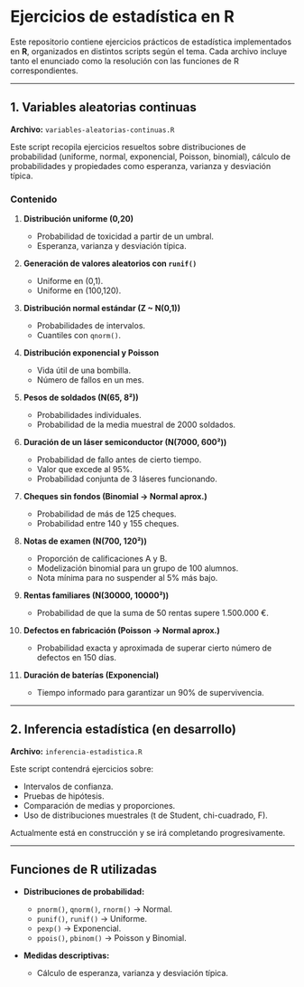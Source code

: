 # Ejercicios de estadística en R  

Este repositorio contiene ejercicios prácticos de estadística implementados en **R**, organizados en distintos scripts según el tema. Cada archivo incluye tanto el enunciado como la resolución con las funciones de R correspondientes.  

---

## 1. Variables aleatorias continuas  

**Archivo:** `variables-aleatorias-continuas.R`  

Este script recopila ejercicios resueltos sobre distribuciones de probabilidad (uniforme, normal, exponencial, Poisson, binomial), cálculo de probabilidades y propiedades como esperanza, varianza y desviación típica.  

### Contenido  

1. **Distribución uniforme (0,20)**  
   - Probabilidad de toxicidad a partir de un umbral.  
   - Esperanza, varianza y desviación típica.  

2. **Generación de valores aleatorios con `runif()`**  
   - Uniforme en (0,1).  
   - Uniforme en (100,120).  

3. **Distribución normal estándar (Z ~ N(0,1))**  
   - Probabilidades de intervalos.  
   - Cuantiles con `qnorm()`.  

4. **Distribución exponencial y Poisson**  
   - Vida útil de una bombilla.  
   - Número de fallos en un mes.  

5. **Pesos de soldados (N(65, 8²))**  
   - Probabilidades individuales.  
   - Probabilidad de la media muestral de 2000 soldados.  

6. **Duración de un láser semiconductor (N(7000, 600²))**  
   - Probabilidad de fallo antes de cierto tiempo.  
   - Valor que excede al 95%.  
   - Probabilidad conjunta de 3 láseres funcionando.  

7. **Cheques sin fondos (Binomial → Normal aprox.)**  
   - Probabilidad de más de 125 cheques.  
   - Probabilidad entre 140 y 155 cheques.  

8. **Notas de examen (N(700, 120²))**  
   - Proporción de calificaciones A y B.  
   - Modelización binomial para un grupo de 100 alumnos.  
   - Nota mínima para no suspender al 5% más bajo.  

9. **Rentas familiares (N(30000, 10000²))**  
   - Probabilidad de que la suma de 50 rentas supere 1.500.000 €.  

10. **Defectos en fabricación (Poisson → Normal aprox.)**  
    - Probabilidad exacta y aproximada de superar cierto número de defectos en 150 días.  

11. **Duración de baterías (Exponencial)**  
    - Tiempo informado para garantizar un 90% de supervivencia.  

---

## 2. Inferencia estadística (en desarrollo)  

**Archivo:** `inferencia-estadistica.R`  

Este script contendrá ejercicios sobre:  

- Intervalos de confianza.  
- Pruebas de hipótesis.  
- Comparación de medias y proporciones.  
- Uso de distribuciones muestrales (t de Student, chi-cuadrado, F).  

Actualmente está en construcción y se irá completando progresivamente.  

---

## Funciones de R utilizadas  

- **Distribuciones de probabilidad:**  
  - `pnorm()`, `qnorm()`, `rnorm()` → Normal.  
  - `punif()`, `runif()` → Uniforme.  
  - `pexp()` → Exponencial.  
  - `ppois()`, `pbinom()` → Poisson y Binomial.  

- **Medidas descriptivas:**  
  - Cálculo de esperanza, varianza y desviación típica.  

